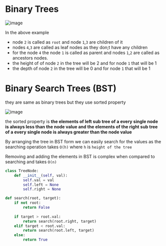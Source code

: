 # Binary Trees
![image](https://user-images.githubusercontent.com/130353146/235651628-1b6e29bc-b45f-41c6-b0d8-25ebba2b9545.png)

In the above example
- node `2` is called as `root` and node `1`,`3` are children of it
- nodes `4`,`3` are called as leaf nodes as they don;t have any children 
- for the node `4` the node `1` is called as parent and nodes `1`,`2` are called as ancestors nodes.
- the height of of node `2` in the tree will be 2 and for node `1` that will be 1 
- the depth of node `2` in the tree will be 0 and for node `1` that will be 1
# Binary Search Trees (BST)
they are same as binary trees but they use sorted property

![image](https://user-images.githubusercontent.com/130353146/235653882-92fb08e0-4058-4653-9dc0-d09b1dc45bb3.png)

the sorted property is **the elements of left sub tree of a every single node is always less than the node value and the elements of the right sub tree of a every single node is always greater than the node value**

By arranging the tree in BST form we can easily search for the values as the searching operation takes `O(h)` where `h` is `height of the tree`

Removing and adding the elements in BST is complex when compared to searching and takes `O(n)`
```python
class TreeNode:
    def __init__(self, val):
        self.val = val
        self.left = None
        self.right = None

def search(root, target):
    if not root:
        return False
    
    if target > root.val:
        return search(root.right, target)
    elif target < root.val:
        return search(root.left, target)
    else:
        return True
```
